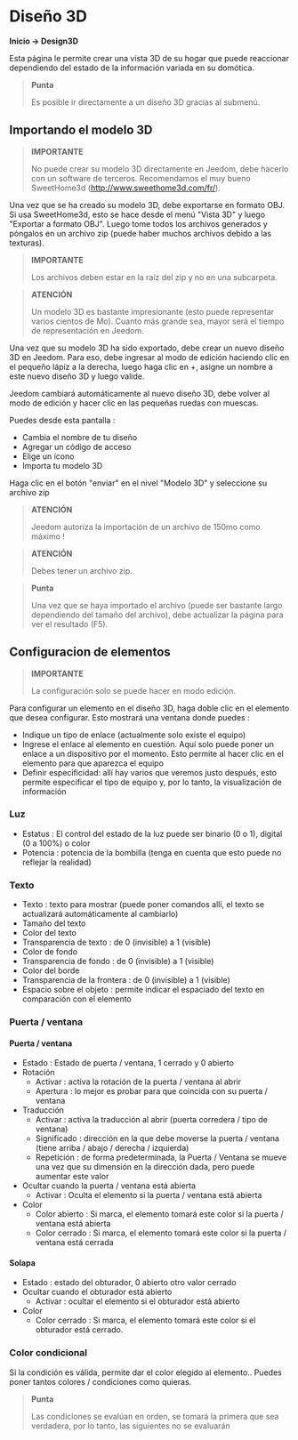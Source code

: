 # Diseño 3D
**Inicio → Design3D**

Esta página le permite crear una vista 3D de su hogar que puede reaccionar dependiendo del estado de la información variada en su domótica.


> **Punta**
>
> Es posible ir directamente a un diseño 3D gracias al submenú.

## Importando el modelo 3D

> **IMPORTANTE**
>
> No puede crear su modelo 3D directamente en Jeedom, debe hacerlo con un software de terceros. Recomendamos el muy bueno SweetHome3d (http://www.sweethome3d.com/fr/).

Una vez que se ha creado su modelo 3D, debe exportarse en formato OBJ. Si usa SweetHome3d, esto se hace desde el menú "Vista 3D" y luego "Exportar a formato OBJ". Luego tome todos los archivos generados y póngalos en un archivo zip (puede haber muchos archivos debido a las texturas).

> **IMPORTANTE**
>
> Los archivos deben estar en la raíz del zip y no en una subcarpeta.

> **ATENCIÓN**
>
> Un modelo 3D es bastante impresionante (esto puede representar varios cientos de Mo). Cuanto más grande sea, mayor será el tiempo de representación en Jeedom.

Una vez que su modelo 3D ha sido exportado, debe crear un nuevo diseño 3D en Jeedom. Para eso, debe ingresar al modo de edición haciendo clic en el pequeño lápiz a la derecha, luego haga clic en +, asigne un nombre a este nuevo diseño 3D y luego valide.

Jeedom cambiará automáticamente al nuevo diseño 3D, debe volver al modo de edición y hacer clic en las pequeñas ruedas con muescas.

Puedes desde esta pantalla :

- Cambia el nombre de tu diseño
- Agregar un código de acceso
- Elige un ícono
- Importa tu modelo 3D

Haga clic en el botón &quot;enviar&quot; en el nivel &quot;Modelo 3D&quot; y seleccione su archivo zip

> **ATENCIÓN**
>
> Jeedom autoriza la importación de un archivo de 150mo como máximo !

> **ATENCIÓN**
>
> Debes tener un archivo zip.

> **Punta**
>
> Una vez que se haya importado el archivo (puede ser bastante largo dependiendo del tamaño del archivo), debe actualizar la página para ver el resultado (F5).


## Configuracion de elementos

> **IMPORTANTE**
>
> La configuración solo se puede hacer en modo edición.

Para configurar un elemento en el diseño 3D, haga doble clic en el elemento que desea configurar. Esto mostrará una ventana donde puedes :

- Indique un tipo de enlace (actualmente solo existe el equipo)
- Ingrese el enlace al elemento en cuestión. Aquí solo puede poner un enlace a un dispositivo por el momento. Esto permite al hacer clic en el elemento para que aparezca el equipo
- Definir especificidad: allí hay varios que veremos justo después, esto permite especificar el tipo de equipo y, por lo tanto, la visualización de información

### Luz

- Estatus : El control del estado de la luz puede ser binario (0 o 1), digital (0 a 100%) o color
- Potencia : potencia de la bombilla (tenga en cuenta que esto puede no reflejar la realidad)

### Texto

- Texto : texto para mostrar (puede poner comandos allí, el texto se actualizará automáticamente al cambiarlo)
- Tamaño del texto
- Color del texto
- Transparencia de texto : de 0 (invisible) a 1 (visible)
- Color de fondo
- Transparencia de fondo : de 0 (invisible) a 1 (visible)
- Color del borde
- Transparencia de la frontera : de 0 (invisible) a 1 (visible)
- Espacio sobre el objeto : permite indicar el espaciado del texto en comparación con el elemento

### Puerta / ventana

#### Puerta / ventana

- Estado : Estado de puerta / ventana, 1 cerrado y 0 abierto
- Rotación
	- Activar : activa la rotación de la puerta / ventana al abrir
	- Apertura : lo mejor es probar para que coincida con su puerta / ventana
- Traducción
	- Activar : activa la traducción al abrir (puerta corredera / tipo de ventana)
	- Significado : dirección en la que debe moverse la puerta / ventana (tiene arriba / abajo / derecha / izquierda)
	- Repetición : de forma predeterminada, la Puerta / Ventana se mueve una vez que su dimensión en la dirección dada, pero puede aumentar este valor
- Ocultar cuando la puerta / ventana está abierta
	- Activar : Oculta el elemento si la puerta / ventana está abierta
- Color
	- Color abierto : Si marca, el elemento tomará este color si la puerta / ventana está abierta
	- Color cerrado : Si marca, el elemento tomará este color si la puerta / ventana está cerrada

#### Solapa

- Estado : estado del obturador, 0 abierto otro valor cerrado
- Ocultar cuando el obturador está abierto
	- Activar : ocultar el elemento si el obturador está abierto
- Color
	- Color cerrado : Si marca, el elemento tomará este color si el obturador está cerrado.

### Color condicional

Si la condición es válida, permite dar el color elegido al elemento.. Puedes poner tantos colores / condiciones como quieras.

> **Punta**
>
> Las condiciones se evalúan en orden, se tomará la primera que sea verdadera, por lo tanto, las siguientes no se evaluarán
